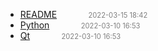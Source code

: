   - [README]()<span style="padding-left:2em;color:orange"></span><span style="color:gray;font-size:.8em;padding-left:2em">2022-03-15 18:42</span>
  - [Python](python)<span style="padding-left:2em;color:orange"></span><span style="color:gray;font-size:.8em;padding-left:2em">2022-03-10 16:53</span>
  - [Qt](qt)<span style="padding-left:2em;color:orange"></span><span style="color:gray;font-size:.8em;padding-left:2em">2022-03-10 16:53</span>
